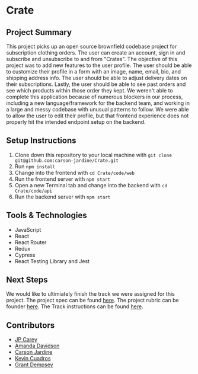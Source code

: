 # Crate
## Project Summary
This project picks up an open source brownfield codebase project for subscription clothing orders. The user can create an account, sign in and subscribe and unsubscribe to and from "Crates". The objective of this project was to add new features to the user profile. The user should be able to customize their profile in a form with an image, name, email, bio, and shipping address info. The user should be able to adjust delivery dates on their subscriptions. Lastly, the user should be able to see past orders and see which products within those order they kept. We weren't able to complete this application because of numerous blockers in our process, including a new language/framework for the backend team, and working in a large and messy codebase with unusual patterns to follow. We were able to allow the user to edit their profile, but that frontend experience does not properly hit the intended endpoint setup on the backend.

## Setup Instructions
1. Clone down this repository to your local machine with `git clone git@github.com:carson-jardine/Crate.git`
1. Run `npm install`
1. Change into the frontend with `cd Crate/code/web`
1. Run the frontend server with `npm start`
1. Open a new Terminal tab and change into the backend with `cd Crate/code/api`
1. Run the backend server with `npm start`

## Tools & Technologies
* JavaScript
* React
* React Router
* Redux
* Cypress
* React Testing Library and Jest

## Next Steps
We would like to ultimiately finish the track we were assigned for this project. The project spec can be found [here](https://mod4.turing.io/projects/crate/crate.html). The project rubric can be founder [here](https://mod4.turing.io/projects/crate/crate_rubric.html). The Track instructions can be found [here](https://mod4.turing.io/projects/crate/crate_project_tracks.html).

## Contributors
* [JP Carey](https://github.com/jaypeasee)
* [Amanda Davidson](https://github.com/ADavidson02)
* [Carson Jardine](https://github.com/carson-jardine)
* [Kevin Cuadros](https://github.com/kevxo)
* [Grant Dempsey](https://github.com/GDemps)


